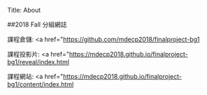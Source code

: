 Title: About

##2018 Fall 分組網誌

課程倉儲: <a href="https://github.com/mdecp2018/finalproject-bg1</a>

課程投影片: <a href="https://mdecp2018.github.io/finalproject-bg1/reveal/index.html</a>

課程網站: <a href="https://mdecp2018.github.io/finalproject-bg1/content/index.html</a>








